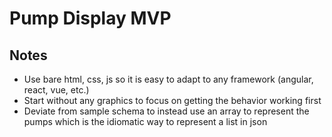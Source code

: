 # Pump Display MVP

## Notes

- Use bare html, css, js so it is easy to adapt to any framework (angular, react, vue, etc.)
- Start without any graphics to focus on getting the behavior working first
- Deviate from sample schema to instead use an array to represent the pumps which is the idiomatic way to represent a list in json
